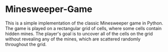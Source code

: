 # Minesweeper-Game
This is a simple implementation of the classic Minesweeper game in Python. The game is played on a rectangular grid of cells, where some cells contain hidden mines. The player's goal is to uncover all of the cells on the grid without revealing any of the mines, which are scattered randomly throughout the grid.
